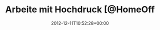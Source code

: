 ---
retweeted: false
source: <a href="http://erased3772509.com" rel="nofollow">erased3772509</a>
entities:
  hashtags: []
  symbols: []
  user_mentions:
  - name: Home Office Cologne
    screen_name: HomeOfficeCGN
    indices:
    - '22'
    - '36'
    id_str: '915642529'
    id: '915642529'
  urls:
  - url: http://t.co/YCLF6eEK
    expanded_url: http://twitpic.com/bl09pm
    display_url: twitpic.com/bl09pm
    indices:
    - '37'
    - '57'
display_text_range:
- '0'
- '57'
favorite_count: '2'
id_str: '278452183140278272'
truncated: false
retweet_count: '2'
id: '278452183140278272'
possibly_sensitive: false
created_at: Tue Dec 11 10:52:28 +0000 2012
favorited: false
full_text: Arbeite mit Hochdruck [@HomeOfficeCGN](https://twitter.com/HomeOfficeCGN)
lang: de
quote_url: http://twitpic.com/bl09pm
tags:
- pesos:twitter
date: '2012-12-11T10:52:28+00:00'
src: https://twitter.com/bascht/status/278452183140278272
original_url: https://twitter.com/bascht/status/278452183140278272
type: twitter_tweet
text: Arbeite mit Hochdruck [@HomeOfficeCGN](https://twitter.com/HomeOfficeCGN)
title: Arbeite mit Hochdruck [@HomeOff

---